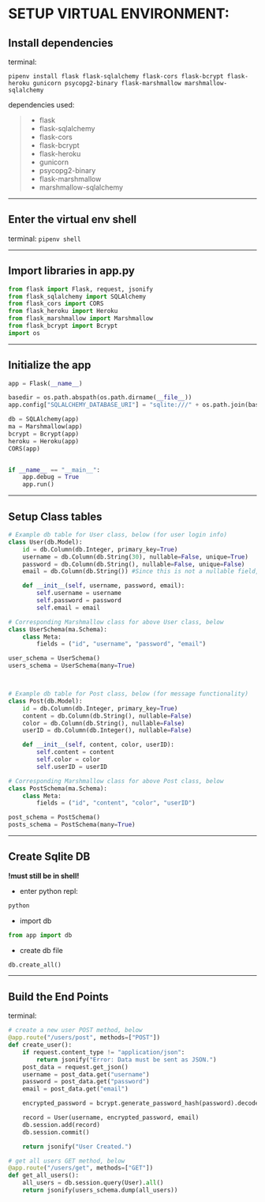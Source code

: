 # SETUP VIRTUAL ENVIRONMENT:

## Install dependencies

terminal:

```
pipenv install flask flask-sqlalchemy flask-cors flask-bcrypt flask-heroku gunicorn psycopg2-binary flask-marshmallow marshmallow-sqlalchemy
```

dependencies used:

> - flask
> - flask-sqlalchemy
> - flask-cors
> - flask-bcrypt
> - flask-heroku
> - gunicorn
> - psycopg2-binary
> - flask-marshmallow
> - marshmallow-sqlalchemy

---

## Enter the virtual env shell

terminal:
`pipenv shell`

---

## Import libraries in app.py

```python
from flask import Flask, request, jsonify
from flask_sqlalchemy import SQLAlchemy
from flask_cors import CORS
from flask_heroku import Heroku
from flask_marshmallow import Marshmallow
from flask_bcrypt import Bcrypt
import os
```

---

## Initialize the app

```python
app = Flask(__name__)

basedir = os.path.abspath(os.path.dirname(__file__))
app.config["SQLALCHEMY_DATABASE_URI"] = "sqlite:///" + os.path.join(basedir, "app.sqlite")

db = SQLAlchemy(app)
ma = Marshmallow(app)
bcrypt = Bcrypt(app)
heroku = Heroku(app)
CORS(app)


if __name__ == "__main__":
    app.debug = True
    app.run()
```

---

## Setup Class tables

```python
# Example db table for User class, below (for user login info)
class User(db.Model):
    id = db.Column(db.Integer, primary_key=True)
    username = db.Column(db.String(30), nullable=False, unique=True)
    password = db.Column(db.String(), nullable=False, unique=False)
    email = db.Column(db.String()) #Since this is not a nullable field, the user does NOT have to provide an email (it is optional)

    def __init__(self, username, password, email):
        self.username = username
        self.password = password
        self.email = email

# Corresponding Marshmallow class for above User class, below
class UserSchema(ma.Schema):
    class Meta:
        fields = ("id", "username", "password", "email")

user_schema = UserSchema()
users_schema = UserSchema(many=True)



# Example db table for Post class, below (for message functionality)
class Post(db.Model):
    id = db.Column(db.Integer, primary_key=True)
    content = db.Column(db.String(), nullable=False)
    color = db.Column(db.String(), nullable=False)
    userID = db.Column(db.Integer(), nullable=False)

    def __init__(self, content, color, userID):
        self.content = content
        self.color = color
        self.userID = userID

# Corresponding Marshmallow class for above Post class, below
class PostSchema(ma.Schema):
    class Meta:
        fields = ("id", "content", "color", "userID")

post_schema = PostSchema()
posts_schema = PostSchema(many=True)
```

---

## Create Sqlite DB

**!must still be in shell!**

- enter python repl:

```python
python
```

- import db

```python
from app import db
```

- create db file

```python
db.create_all()
```

---

## Build the End Points

terminal:

```python
# create a new user POST method, below
@app.route("/users/post", methods=["POST"])
def create_user():
    if request.content_type != "application/json":
        return jsonify("Error: Data must be sent as JSON.")
    post_data = request.get_json()
    username = post_data.get("username")
    password = post_data.get("password")
    email = post_data.get("email")

    encrypted_password = bcrypt.generate_password_hash(password).decode("utf8")

    record = User(username, encrypted_password, email)
    db.session.add(record)
    db.session.commit()

    return jsonify("User Created.")

# get all users GET method, below
@app.route("/users/get", methods=["GET"])
def get_all_users():
    all_users = db.session.query(User).all()
    return jsonify(users_schema.dump(all_users))
```

